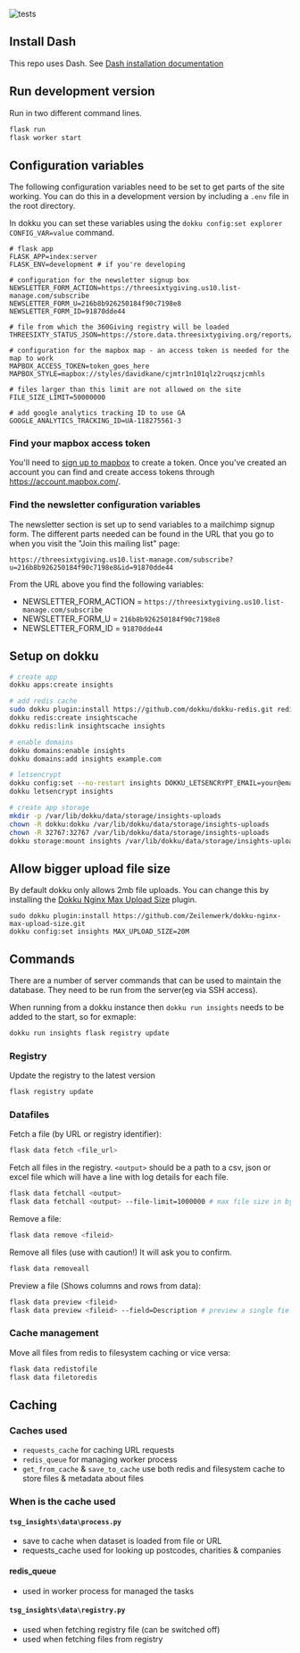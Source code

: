 ![tests](https://github.com/ThreeSixtyGiving/Insights/workflows/tests/badge.svg)

## Install Dash
This repo uses Dash. See [Dash installation documentation](https://dash.plot.ly/installation)


## Run development version

Run in two different command lines.

```sh
flask run
flask worker start
```

## Configuration variables

The following configuration variables need to be set to get parts of the site
working. You can do this in a development version by including a `.env` file
in the root directory. 

In dokku you can set these variables using the `dokku config:set explorer CONFIG_VAR=value`
command.

```
# flask app
FLASK_APP=index:server
FLASK_ENV=development # if you're developing

# configuration for the newsletter signup box
NEWSLETTER_FORM_ACTION=https://threesixtygiving.us10.list-manage.com/subscribe
NEWSLETTER_FORM_U=216b8b926250184f90c7198e8
NEWSLETTER_FORM_ID=91870dde44

# file from which the 360Giving registry will be loaded
THREESIXTY_STATUS_JSON=https://store.data.threesixtygiving.org/reports/daily_status.json

# configuration for the mapbox map - an access token is needed for the map to work
MAPBOX_ACCESS_TOKEN=token_goes_here
MAPBOX_STYLE=mapbox://styles/davidkane/cjmtr1n101qlz2ruqszjcmhls

# files larger than this limit are not allowed on the site
FILE_SIZE_LIMIT=50000000

# add google analytics tracking ID to use GA
GOOGLE_ANALYTICS_TRACKING_ID=UA-118275561-3
```

### Find your mapbox access token

You'll need to [sign up to mapbox](https://account.mapbox.com/auth/signup/) to create a token.
Once you've created an account you can find and create access tokens
through <https://account.mapbox.com/>.

### Find the newsletter configuration variables

The newsletter section is set up to send variables to a mailchimp signup form.
The different parts needed can be found in the URL that you go to when you visit
the "Join this mailing list" page:

`https://threesixtygiving.us10.list-manage.com/subscribe?u=216b8b926250184f90c7198e8&id=91870dde44`

From the URL above you find the following variables:

- NEWSLETTER_FORM_ACTION = `https://threesixtygiving.us10.list-manage.com/subscribe`
- NEWSLETTER_FORM_U = `216b8b926250184f90c7198e8`
- NEWSLETTER_FORM_ID = `91870dde44`

## Setup on dokku

```bash
# create app
dokku apps:create insights

# add redis cache
sudo dokku plugin:install https://github.com/dokku/dokku-redis.git redis
dokku redis:create insightscache
dokku redis:link insightscache insights

# enable domains
dokku domains:enable insights
dokku domains:add insights example.com

# letsencrypt
dokku config:set --no-restart insights DOKKU_LETSENCRYPT_EMAIL=your@email.tld
dokku letsencrypt insights

# create app storage
mkdir -p /var/lib/dokku/data/storage/insights-uploads
chown -R dokku:dokku /var/lib/dokku/data/storage/insights-uploads
chown -R 32767:32767 /var/lib/dokku/data/storage/insights-uploads
dokku storage:mount insights /var/lib/dokku/data/storage/insights-uploads:/app/uploads
```

## Allow bigger upload file size

By default dokku only allows 2mb file uploads. You can change this by
installing the [Dokku Nginx Max Upload Size](https://github.com/Zeilenwerk/dokku-nginx-max-upload-size) plugin.

```
sudo dokku plugin:install https://github.com/Zeilenwerk/dokku-nginx-max-upload-size.git
dokku config:set insights MAX_UPLOAD_SIZE=20M
```

## Commands

There are a number of server commands that can be used to maintain the database. They
need to be run from the server(eg via SSH access).

When running from a dokku instance then `dokku run insights` needs to be added to the start, so for exmaple:

```sh
dokku run insights flask registry update
```

### Registry

Update the registry to the latest version

```sh
flask registry update
```

### Datafiles

Fetch a file (by URL or registry identifier):

```sh
flask data fetch <file_url>
```

Fetch all files in the registry. `<output>` should be a path to a csv, json or excel 
file which will have a line with log details for each file.

```sh
flask data fetchall <output>
flask data fetchall <output> --file-limit=1000000 # max file size in bytes
```

Remove a file:

```sh
flask data remove <fileid>
```

Remove all files (use with caution!) It will ask you to confirm.

```sh
flask data removeall
```

Preview a file (Shows columns and rows from data):

```sh
flask data preview <fileid>
flask data preview <fileid> --field=Description # preview a single field
```

### Cache management

Move all files from redis to filesystem caching or vice versa:

```sh
flask data redistofile
flask data filetoredis
```

## Caching

### Caches used

- `requests_cache` for caching URL requests
- `redis_queue` for managing worker process
- `get_from_cache` & `save_to_cache` use both redis and filesystem cache
  to store files & metadata about files

### When is the cache used

#### `tsg_insights\data\process.py`

- save to cache when dataset is loaded from file or URL
- requests_cache used for looking up postcodes, charities & companies

#### redis_queue

- used in worker process for managed the tasks

#### `tsg_insights\data\registry.py`

- used when fetching registry file (can be switched off)
- used when fetching files from registry

